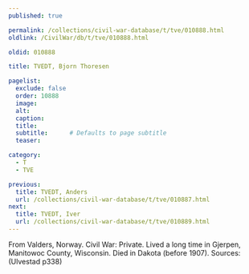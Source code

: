 ```yaml
---
published: true

permalink: /collections/civil-war-database/t/tve/010888.html
oldlink: /CivilWar/db/t/tve/010888.html

oldid: 010888

title: TVEDT, Bjorn Thoresen

pagelist:
  exclude: false
  order: 10888
  image: 
  alt:
  caption:
  title:
  subtitle:      # Defaults to page subtitle
  teaser:

category: 
  - T 
  - TVE

previous:
  title: TVEDT, Anders
  url: /collections/civil-war-database/t/tve/010887.html  
next:
  title: TVEDT, Iver
  url: /collections/civil-war-database/t/tve/010889.html   
---
```

From Valders, Norway. Civil War: Private. Lived a long time in Gjerpen, Manitowoc County, Wisconsin. Died in Dakota (before 1907). Sources: (Ulvestad p338)